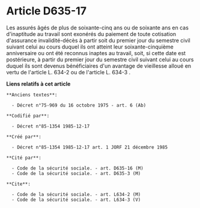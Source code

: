 # Article D635-17

Les assurés âgés de plus de soixante-cinq ans ou de soixante ans en cas d'inaptitude au travail sont exonérés du paiement de
toute cotisation d'assurance invalidité-décès à partir soit du premier jour du semestre civil suivant celui au cours duquel
ils ont atteint leur soixante-cinquième anniversaire ou ont été reconnus inaptes au travail, soit, si cette date est
postérieure, à partir du premier jour du semestre civil suivant celui au cours duquel ils sont devenus bénéficiaires d'un
avantage de vieillesse alloué en vertu de l'article L. 634-2 ou de l'article L. 634-3     .

**Liens relatifs à cet article**

	**Anciens textes**:

	  - Décret n°75-969 du 16 octobre 1975 - art. 6 (Ab)

	**Codifié par**:

	  - Décret n°85-1354 1985-12-17

	**Créé par**:

	  - Décret n°85-1354 1985-12-17 art. 1 JORF 21 décembre 1985

	**Cité par**:

	  - Code de la sécurité sociale. - art. D635-16 (M)
	  - Code de la sécurité sociale. - art. D635-3 (M)

	**Cite**:

	  - Code de la sécurité sociale. - art. L634-2 (M)
	  - Code de la sécurité sociale. - art. L634-3 (V)
